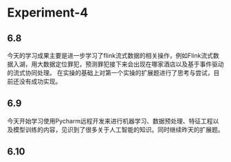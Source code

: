 # Experiment-4

## 6.8
今天的学习成果主要是进一步学习了flink流式数据的相关操作，例如Flink流式数据入湖，用大数据定位罪犯，预测罪犯接下来会出现在哪家酒店以及基于事件驱动的流式协同处理。
在实操的基础上对第一个实操的扩展题进行了思考与尝试，目前还没有成功实现。

## 6.9
今天开始学习使用Pycharm远程开发来进行机器学习、数据预处理、特征工程以及模型训练的内容，见识到了很多关于人工智能的知识。同时继续昨天的扩展题。

## 6.10
